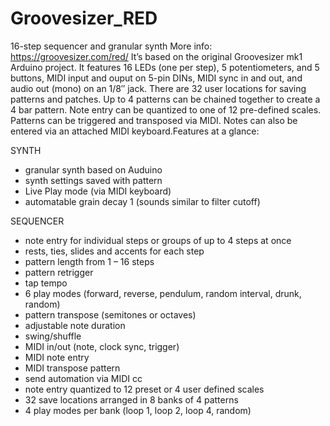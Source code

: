 # Groovesizer_RED
16-step sequencer and granular synth
More info: https://groovesizer.com/red/
It’s based on the original Groovesizer mk1 Arduino project. It features 16 LEDs (one per step), 5 potentiometers, and 5 buttons, MIDI input and ouput on 5-pin DINs, MIDI sync in and out, and audio out (mono) on an 1/8″ jack. There are 32 user locations for saving patterns and patches. Up to 4 patterns can be chained together to create a 4 bar pattern. Note entry can be quantized to one of 12 pre-defined scales. Patterns can be triggered and transposed via MIDI. Notes can also be entered via an attached MIDI keyboard.Features at a glance:

SYNTH
  - granular synth based on Auduino
  - synth settings saved with pattern
  - Live Play mode (via MIDI keyboard)
  - automatable grain decay 1 (sounds similar to filter cutoff)

SEQUENCER
  - note entry for individual steps or groups of up to 4 steps at once
  - rests, ties, slides and accents for each step
  - pattern length from 1 – 16 steps
  - pattern retrigger
  - tap tempo
  - 6 play modes (forward, reverse, pendulum, random interval,  drunk, random)
  - pattern transpose (semitones or octaves)
  - adjustable note duration
  - swing/shuffle
  - MIDI in/out (note, clock sync, trigger)
  - MIDI note entry
  - MIDI transpose pattern
  - send automation via MIDI cc
  - note entry quantized to 12 preset or 4 user defined scales
  - 32 save locations arranged in 8 banks of 4 patterns
  - 4 play modes per bank (loop 1, loop 2, loop 4, random)
